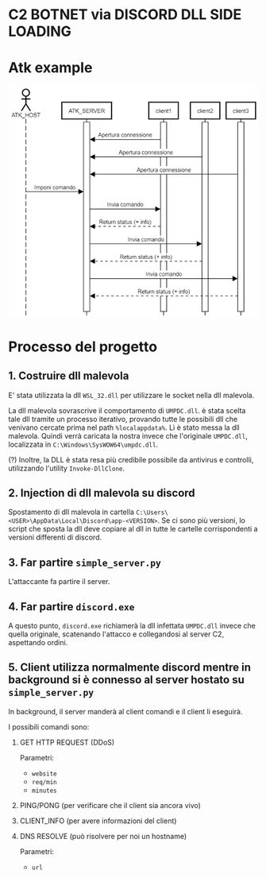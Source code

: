 # C2 BOTNET via DISCORD DLL SIDE LOADING

# Atk example

<img alt="Sequence Diagram" src="documentazione\sequence_diagram\img.png" />

# Processo del progetto

## 1. Costruire dll malevola

E' stata utilizzata la dll `WSL_32.dll` per utilizzare le socket nella dll malevola.

La dll malevola sovrascrive il comportamento di `UMPDC.dll`. è stata scelta tale dll tramite un processo iterativo, provando tutte le possibili dll che venivano cercate prima nel path `%localappdata%`. Lì è stato messa la dll malevola. Quindi verrà caricata la nostra invece che l'originale `UMPDC.dll`, localizzata in `C:\Windows\SysWOW64\umpdc.dll`.

(?) Inoltre, la DLL è stata resa più credibile possibile da antivirus e controlli, utilizzando l'utility `Invoke-DllClone`.

## 2. Injection di dll malevola su discord

Spostamento di dll malevola in cartella `C:\Users\<USER>\AppData\Local\Discord\app-<VERSION>`.
Se ci sono più versioni, lo script che sposta la dll deve copiare al dll in tutte le cartelle corrispondenti a versioni differenti di discord.

## 3. Far partire `simple_server.py`

L'attaccante fa partire il server.

## 4. Far partire `discord.exe` 

A questo punto, `discord.exe` richiamerà la dll infettata `UMPDC.dll` invece che quella originale, scatenando l'attacco e collegandosi al server C2, aspettando ordini.

## 5. Client utilizza normalmente discord mentre in background si è connesso al server hostato su `simple_server.py`

In background, il server manderà al client comandi e il client li eseguirà.

I possibili comandi sono:
1. GET HTTP REQUEST (DDoS)
    
    Parametri:
    * `website`
    * `req/min`
    * `minutes`
2. PING/PONG (per verificare che il client sia ancora vivo)
3. CLIENT_INFO (per avere informazioni del client)
4. DNS RESOLVE (può risolvere per noi un hostname)

    Parametri:
    * `url`
